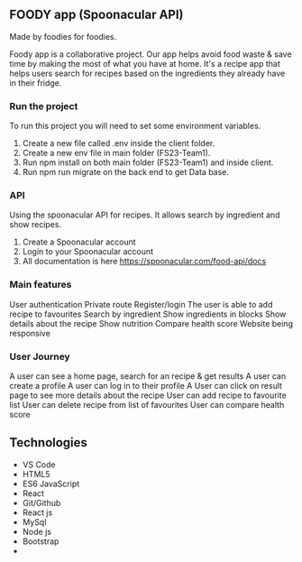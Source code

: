 ## FOODY app (Spoonacular API)

Made by foodies for foodies.

Foody app is a collaborative project.
Our app helps avoid food waste & save time by making the most of what you have at home. It's a recipe app that helps users search for recipes based on the ingredients they already have in their fridge.

### Run the project

To run this project you will need to set some environment variables.

1. Create a new file called .env inside the client folder.
2. Create a new env file in main folder (FS23-Team1).
3. Run npm install on both main folder (FS23-Team1) and inside client.
4. Run npm run migrate on the back end to get Data base.

### API

Using the spoonacular API for recipes. It allows search by ingredient and show recipes.

1. Create a Spoonacular account
2. Login to your Spoonacular account
3. All documentation is here https://spoonacular.com/food-api/docs

### Main features

User authentication
Private route
Register/login
The user is able to add recipe to favourites
Search by ingredient
Show ingredients in blocks
Show details about the recipe
Show nutrition
Compare health score
Website being responsive

### User Journey

A user can see a home page, search for an recipe & get results
A user can create a profile
A user can log in to their profile
A User can click on result page to see more details about the recipe
User can add recipe to favourite list
User can delete recipe from list of favourites
User can compare health score

## Technologies

- VS Code </br>
- HTML5
- ES6 JavaScript </br>
- React </br>
- Git/Github
- React js
- MySql
- Node js
- Bootstrap
-
